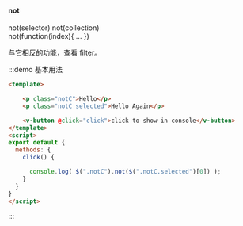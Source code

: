 #### not

not(selector) 
not(collection)  
not(function(index){ ... }) 

与它相反的功能，查看 filter。

:::demo 基本用法
```html
<template>

    <p class="notC">Hello</p>
    <p class="notC selected">Hello Again</p>

    <v-button @click="click">click to show in console</v-button>
</template>
<script>
export default {
  methods: {
    click() {

      console.log( $(".notC").not($(".notC.selected")[0]) );
    }
  }
}
</script>
```
:::

